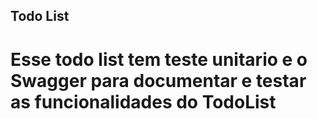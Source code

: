 ## Todo List
# Esse todo list tem teste unitario e o Swagger para documentar e testar as funcionalidades do TodoList

